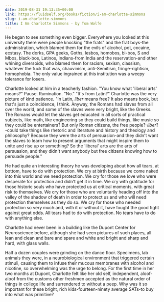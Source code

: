 ```yaml
---
date: 2019-08-31 19:13:35+00:00
link: https://fluidself.org/books/fiction/i-am-charlotte-simmons
slug: i-am-charlotte-simmons
title: I Am Charlotte Simmons - by Tom Wolfe
---
```


He began to see something even bigger. Everywhere you looked at this university there were people knocking "the frats" and the frat boys-the administration, which blamed them for the evils of alcohol, pot, cocaine, ecstasy. The dorks, GPA geeks, Goths, lesbos, homobos, bi-bos, S and Mbos, black-bos, Latinos, Indians-from India and the reservation-and other whining diversoids, who blamed them for racism, sexism, classism, whatever the fuck that was, chauvinism, anti-Semitism, fringe-rightism, homophobia. The only value ingrained at this institution was a weepy tolerance for losers.

Charlotte looked at him in a teacherly fashion. "You know what 'liberal arts' means?" Pause. Rumination. "No." "It's from Latin?" Charlotte was the very picture of kind patience. "In Latin, _liber_ means free? It also means book, but that's just a coincidence, I think. Anyway, the Romans had slaves from all over the world, and some of the slaves were very bright, like the Greeks. The Romans would let the slaves get educated in all sorts of practical subjects, like math, like engineering so they could build things, like music so they could be entertainers? But only Roman citizens, the free people?-_liber_?-could take things like rhetoric and literature and history and theology and philosophy? Because they were the arts of persuasion-and they didn't want the slaves to learn how to present arguments that might inspire them to unite and rise up or something? So the 'liberal' arts are the arts of persuasion, and they didn't want anybody but free citizens knowing how to persuade people."

He had quite an interesting theory he was developing about how all tears, at bottom, have to do with protection. We cry at birth because we come naked into this world and we need protection. We cry for those we love who were desperate for protection and didn't get it in time. We cry with gratitude for those historic souls who have protected us at critical moments, with great risk to themselves. We cry for those who are voluntarily heading off into the valley of the shadow of death in order to protect us and who will need protection themselves as they do so. We cry for those who needed protection so very much and, with it or without it, have fought the good fight against great odds. All tears had to do with protection. No tears have to do with anything else.

Charlotte had never been in a building like the Dupont Center for Neuroscience before, although she had seen pictures of such places, all lean and clean and bare and spare and white and bright and sharp and hard, with glass walls.

Half a dozen couples were grinding on the dance floor. Specimens, lab animals they were, in a neurobiological environment that triggered certain stimuli, causing them to infuse their mucous membranes with alcohol and nicotine, so overwhelming was the urge to belong. For the first time in her two months at Dupont, Charlotte felt like her old self, independent, aloof-aloof from the customs other freshmen accepted as the natural order of things in college life and surrendered to without a peep. Why was it so important for these bright, rich kids-fourteen-ninety average SATs-to buy into what was primitive?
